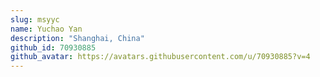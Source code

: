```yaml
---
slug: msyyc
name: Yuchao Yan
description: "Shanghai, China"
github_id: 70930885
github_avatar: https://avatars.githubusercontent.com/u/70930885?v=4
---
```


